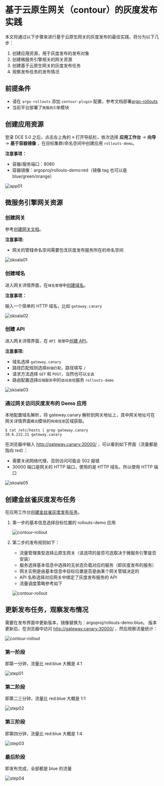 # 基于云原生网关（contour）的灰度发布实践

本文将通过以下步骤来进行基于云原生网关的灰度发布的最佳实践，将分为以下几步：

1. 创建应用资源，用于灰度发布的发布对象
2. 创建微服务引擎相关的网关资源
3. 创建基于云原生网关的灰度发布任务
4. 观察发布任务的发布情况

## 前提条件

- 请在 `argo-rollouts` 添加 `contour-plugin` 配置，参考文档部署[argo-rollouts](../pluggable-components.md)
- 当前平台部署了`微服务引擎`模块

## 创建应用资源

登录 DCE 5.0 之后，点击左上角的 **≡** 打开导航栏，依次选择 **应用工作台** -> **向导** -> **基于容器镜像** ，在目标集群/命名空间中创建应用 `rollouts-demo`。

**注意事项：**

- 容器/服务端口：8080
- 容器镜像：argoproj/rollouts-demo:red（镜像 tag 也可以是 blue/green/orange）

![app01](../images/app01.png)

## 微服务引擎网关资源

### 创建网关

参考[创建网关文档](../../skoala/gateway/index.md)。

**注意事项:**

- 网关的管辖命名空间需要包含灰度发布服务所在的命名空间

![skoala01](../images/skoala01.png)

### 创建域名

进入网关详情界面，在`域名管理`中[创建域名](../../skoala/gateway/domain/index.md)。

**注意事项：**

输入一个简单的 HTTP 域名，比如 `gateway.canary`

![skoala02](../images/skoala02.png)

### 创建 API

进入网关详情界面，在 `API 管理`中[创建 API](../../skoala/gateway/api/index.md)。

**注意事项:**

- 域名选择 `gateway.canary`
- 路径匹配规则选择`前缀匹配`，路径填写 `/`
- 请求方法选择 `GET` 和 `POST`，当然也可以`全选`
- 路由配置选择`后端服务`中的`自动发现`服务 `rollouts-demo`

![skoala03](../images/skoala03.png)

### 通过网关访问灰度发布的 Demo 应用

本地配置域名解析，将 gateway.canary 解析到网关地址上，其中网关地址可在网关详情界面`概览`模块的`网络信息`区域获取。

```shell
$ cat /etc/hosts | grep gateway.canary
10.6.222.21 gateway.canary
```

在浏览器中输入 <http://gateway.canary:30000/> ，可以看到如下界面（流量都是指向 red）：

- 需要关闭网络代理，否则访问可能会 502 报错
- 30000 端口是网关的 HTTP 端口，使用的是 HTTP 域名，所以使用 HTTP 端口

![skoala05](../images/skoala05.png)

## 创建金丝雀灰度发布任务

在应用工作台[创建金丝雀灰度发布任务](../user-guide/release/canary.md)。

1. 第一步的基本信息选择目标位置的 rollouts-demo 应用

    ![contour-rollout](../images/rollout-describe.png)

2. 第二步的发布规则如下：

    - 流量管理类型选择云原生网关（该选项的是否可选取决于微服务引擎是否安装）
    - 服务选择基本信息中选择的无状态负载对应的服务（即灰度发布的服务）
    - 网关实例是由基本信息中目标位置是否是由某个网关管辖决定的
    - API 名称选择对应网关中绑定了灰度发布服务的 API
    - 流量调度策略参考如下

    ![contour-rollout](../images/rollout-rule.png)

## 更新发布任务，观察发布情况

需要在发布界面中更新版本，镜像替换为：argoproj/rollouts-demo:blue。
版本更新后，在浏览器中访问 <http://gateway.canary:30000/> ，然后观察流量统计：

![contour-rollout](../images/contour-rollout01.png)

### 第一阶段

即第一分钟，流量比 red:blue 大概是 4:1

![step01](../images/step01.png)

### 第二阶段

即第二三分钟，流量比 red:blue 大概是 1:1

![step02](../images/step02.png)

### 第三阶段

即第四分钟，流量比 red:blue 大概是 1:4

![step03](../images/step03.png)

### 最后阶段

即发布完成，全部都是 blue 的流量

![step04](../images/step04.png)
